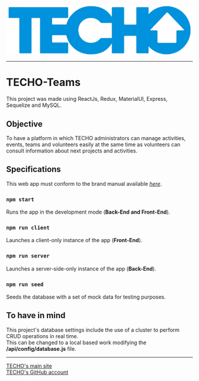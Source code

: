 <div align="center">
	<img src="/src/assets/imagenes/home/banner.png" alt="TECHO Banner"/>
</div>

---

# TECHO-Teams

This project was made using ReactJs, Redux, MaterialUI, Express, Sequelize and MySQL.

## Objective

To have a platform in which TECHO administrators can manage activities, events, teams and volunteers easily at the same time as volunteers can consult information about next projects and activities.

## Specifications

This web app must conform to the brand manual available *[here](https://techo.org/wp-content/uploads/2021/11/Manual-de-Marca-TECHO.pdf)*.

### `npm start`

Runs the app in the development mode (**Back-End and Front-End**).

### `npm run client`

Launches a client-only instance of the app (**Front-End**).

### `npm run server`

Launches a server-side-only instance of the app (**Back-End**).

### `npm run seed`

Seeds the database with a set of mock data for testing purposes.

## To have in mind

This project's database settings include the use of a cluster to perform CRUD operations in real time.\
This can be changed to a local based work modifying the **/api/config/database.js** file.

---

[TECHO's main site](techo.org) \
[TECHO's GitHub account](https://github.com/techo)